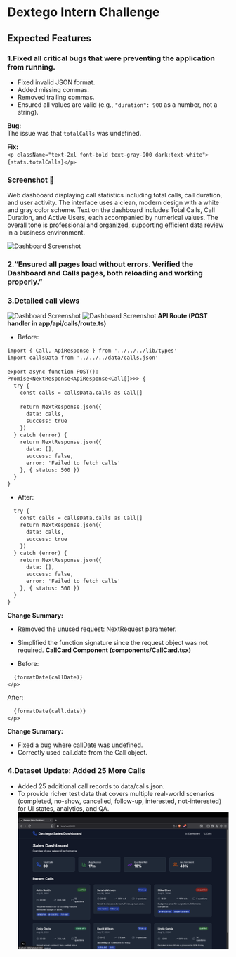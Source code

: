 # Dextego Intern Challenge

## Expected Features

### 1.Fixed all critical bugs that were preventing the application from running. 
- Fixed invalid JSON format.  
- Added missing commas.  
- Removed trailing commas.  
- Ensured all values are valid (e.g., `"duration": 900` as a number, not a string).

**Bug:**  
The issue was that `totalCalls` was undefined.  

**Fix:**  
```<p className="text-2xl font-bold text-gray-900 dark:text-white">{stats.totalCalls}</p> ```

### Screenshot 📸  

Web dashboard displaying call statistics including total calls, call duration, and user activity. The interface uses a clean, modern design with a white and gray color scheme. Text on the dashboard includes Total Calls, Call Duration, and Active Users, each accompanied by numerical values. The overall tone is professional and organized, supporting efficient data review in a business environment.

![Dashboard Screenshot](https://github.com/sourabhmagadum05/dextego-intern-challenge/blob/main/screenshots/dashboard.png?raw=true)

### 2.“Ensured all pages load without errors. Verified the Dashboard and Calls pages, both reloading and working properly.” 

### 3.Detailed call views

![Dashboard Screenshot](https://github.com/sourabhmagadum05/dextego-intern-challenge/blob/main/screenshots/dashboardcall.png?raw=true)
![Dashboard Screenshot](https://github.com/sourabhmagadum05/dextego-intern-challenge/blob/main/screenshots/dashboardcall.png?raw=true)
**API Route (POST handler in app/api/calls/route.ts)**
- Before:
```import { NextRequest, NextResponse } from 'next/server'
import { Call, ApiResponse } from '../../../lib/types'
import callsData from '../../../data/calls.json'

export async function POST(): Promise<NextResponse<ApiResponse<Call[]>>> {
  try {
    const calls = callsData.calls as Call[]
    
    return NextResponse.json({
      data: calls,
      success: true
    })
  } catch (error) {
    return NextResponse.json({
      data: [],
      success: false,
      error: 'Failed to fetch calls'
    }, { status: 500 })
  }
}
```
- After:
```export async function POST(): Promise<NextResponse<ApiResponse<Call[]>>> {
  try {
    const calls = callsData.calls as Call[]
    return NextResponse.json({
      data: calls,
      success: true
    })
  } catch (error) {
    return NextResponse.json({
      data: [],
      success: false,
      error: 'Failed to fetch calls'
    }, { status: 500 })
  }
}
```
**Change Summary:**

- Removed the unused request: NextRequest parameter.

- Simplified the function signature since the request object was not required.
**CallCard Component (components/CallCard.tsx)**
- Before:
```<p className="text-sm text-gray-500 dark:text-gray-400">
  {formatDate(callDate)}
</p>
```
After:
```<p className="text-sm text-gray-500 dark:text-gray-400">
  {formatDate(call.date)}
</p>
```
**Change Summary:**

- Fixed a bug where callDate was undefined.
- Correctly used call.date from the Call object.

### 4.Dataset Update: Added 25 More Calls

- Added 25 additional call records to data/calls.json.
- To provide richer test data that covers multiple real-world scenarios (completed, no-show, cancelled, follow-up, interested, not-interested) for UI states, analytics, and QA.
![Dashboard Screenshot](https://github.com/sourabhmagadum05/dextego-intern-challenge/blob/main/screenshots/addedcalls.png?raw=true)